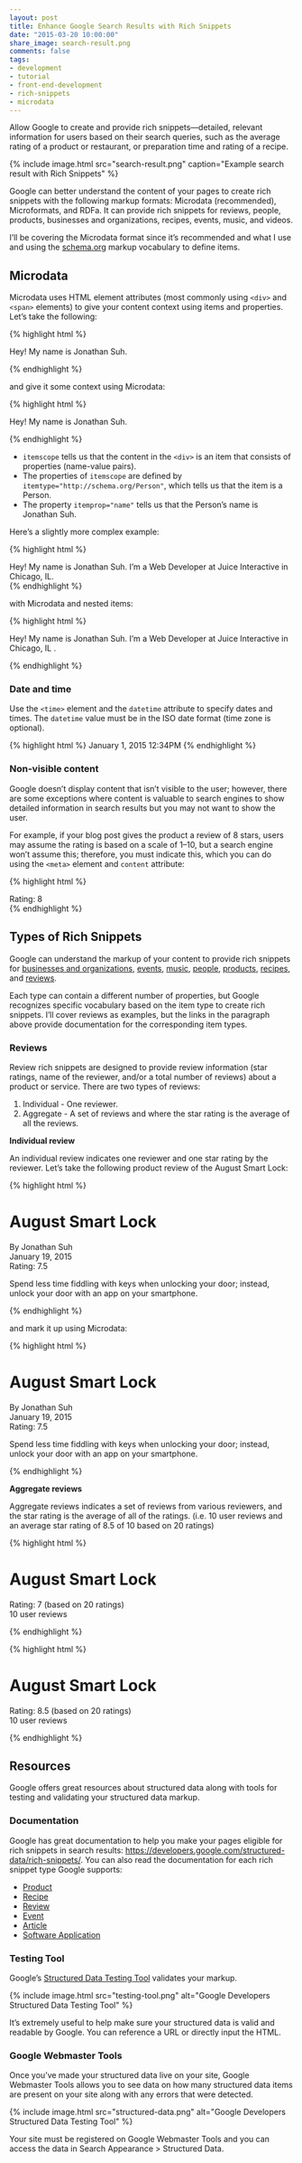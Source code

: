 ```yaml
---
layout: post
title: Enhance Google Search Results with Rich Snippets
date: "2015-03-20 10:00:00"
share_image: search-result.png
comments: false
tags:
- development
- tutorial
- front-end-development
- rich-snippets
- microdata
---
```


Allow Google to create and provide rich snippets—detailed, relevant information for users based on their search queries, such as the average rating of a product or restaurant, or preparation time and rating of a recipe.

<!--more-->

{% include image.html src="search-result.png" caption="Example search result with Rich Snippets" %}

Google can better understand the content of your pages to create rich snippets with the following markup formats: Microdata (recommended), Microformats, and RDFa. It can provide rich snippets for reviews, people, products, businesses and organizations, recipes, events, music, and videos.

I’ll be covering the Microdata format since it’s recommended and what I use and using the <a href="http://schema.org" target="_blank">schema.org</a> markup vocabulary to define items.

## Microdata

Microdata uses HTML element attributes (most commonly using `<div>` and `<span>` elements) to give your content context using items and properties. Let’s take the following:

{% highlight html %}
<div>
  <p>Hey! My name is Jonathan Suh.</p>
</div>
{% endhighlight %}

and give it some context using Microdata:

{% highlight html %}
<div itemscope itemtype="http://schema.org/Person">
  <p>Hey! My name is <span itemprop="name">Jonathan Suh</span>.</p>
</div>
{% endhighlight %}

- `itemscope` tells us that the content in the `<div>` is an item that consists of properties (name-value pairs).
- The properties of `itemscope` are defined by `itemtype="http://schema.org/Person"`, which tells us that the item is a Person.
- The property `itemprop="name"` tells us that the Person’s name is Jonathan Suh.

Here’s a slightly more complex example:

{% highlight html %}
<div>
  Hey! My name is Jonathan Suh. I’m a Web Developer 
  at Juice Interactive in Chicago, IL.
</div>
{% endhighlight %}

with Microdata and nested items:

{% highlight html %}
<div itemscope itemtype="http://schema.org/Person">
  <p>Hey! My name is 
    <span itemprop="name">Jonathan Suh</span>. I’m a 
    <span itemprop="jobTitle">Web Developer</span> at 
    <span itemprop="affiliation" itemscope itemtype="http://schema.org/Organization">
      <span itemprop="name">Juice Interactive</span> in 
      <span itemprop="address" itemscope itemtype="http://schema.org/PostalAddress">
        <span itemprop="addressLocality">Chicago</span>, 
        <span itemprop="addressRegion">IL</span>
      </span>
    </span>
  .</p>
</div>
{% endhighlight %}

### Date and time

Use the `<time>` element and the `datetime` attribute to specify dates and times. The `datetime` value must be in the ISO date format (time zone is optional).

{% highlight html %}
<time itemprop="datePublished" datetime="2015-01-02T12:34-06:00">
  January 1, 2015 12:34PM
</time>
{% endhighlight %}

### Non-visible content

Google doesn’t display content that isn’t visible to the user; however, there are some exceptions where content is valuable to search engines to show detailed information in search results but you may not want to show the user.

For example, if your blog post gives the product a review of 8 stars, users may assume the rating is based on a scale of 1–10, but a search engine won’t assume this; therefore, you must indicate this, which you can do using the `<meta>` element and `content` attribute:

{% highlight html %}
<div itemprop="reviewRating" itemscope itemtype="http://schema.org/Rating">
  Rating: <span itemprop="ratingValue">8</span>
  <meta itemprop="bestRating" content="10">
</div>
{% endhighlight %}

## Types of Rich Snippets

Google can understand the markup of your content to provide rich snippets for <a href="https://support.google.com/webmasters/answer/answer.py?answer=146861" target="_blank">businesses and organizations</a>, <a href="https://support.google.com/webmasters/answer/answer.py?answer=164506" target="_blank">events</a>, <a href="https://support.google.com/webmasters/answer/1623047?hl=en" target="_blank">music</a>, <a href="https://support.google.com/webmasters/answer/answer.py?answer=146646" target="_blank">people</a>, <a href="https://support.google.com/webmasters/answer/answer.py?answer=146750" target="_blank">products</a>, <a href="https://support.google.com/webmasters/answer/answer.py?answer=173379" target="_blank">recipes</a>, and <a href="https://support.google.com/webmasters/answer/answer.py?answer=146645" target="_blank">reviews</a>.

Each type can contain a different number of properties, but Google recognizes specific vocabulary based on the item type to create rich snippets. I’ll cover reviews as examples, but the links in the paragraph above provide documentation for the corresponding item types.

### Reviews

Review rich snippets are designed to provide review information (star ratings, name of the reviewer, and/or a total number of reviews) about a product or service. There are two types of reviews:

1. Individual - One reviewer.
2. Aggregate - A set of reviews and where the star rating is the average of all the reviews.

**Individual review**

An individual review indicates one reviewer and one star rating by the reviewer. Let’s take the following product review of the August Smart Lock:

{% highlight html %}
<div>
  <h1>August Smart Lock</h1>
  <p>By Jonathan Suh<br>
    January 19, 2015<br>
    Rating: 7.5</p>
  <div>
    <p>Spend less time fiddling with keys when unlocking your door; 
       instead, unlock your door with an app on your smartphone.</p>
  </div>
</div>
{% endhighlight %}

and mark it up using Microdata:

{% highlight html %}
<div itemscope itemtype="http://schema.org/Review">
  <h1 itemprop="name">August Smart Lock</h1>
  <p>By <span itemprop="author">Jonathan Suh</span><br>
    <span itemprop="datePublished" content="2015-01-19T12:34-06:00">
      January 19, 2015
    </span><br>
    Rating: <span itemprop="reviewRating" itemscope itemtype="http://schema.org/Rating">
      <span itemprop="ratingValue">7.5</span>
      <meta itemprop="bestRating" content="10">
    </span></p>
  <div itemprop="reviewBody">
    <p>Spend less time fiddling with keys when unlocking your door; 
       instead, unlock your door with an app on your smartphone.</p>
  </div>
</div>
{% endhighlight %}

**Aggregate reviews**

Aggregate reviews indicates a set of reviews from various reviewers, and the star rating is the average of all of the ratings. (i.e. 10 user reviews and an average star rating of 8.5 of 10 based on 20 ratings)

{% highlight html %}
<div>
  <h1>August Smart Lock</h1>
  <p>Rating: 7 (based on 20 ratings)<br>
    10 user reviews</p>
</div>
{% endhighlight %}

{% highlight html %}
<div itemscope itemtype="http://schema.org/Product">
  <h1 itemprop="name">August Smart Lock</h1>
  <p>Rating: 
    <span itemprop="aggregateRating" itemscope itemtype="http://schema.org/AggregateRating">
      <span itemprop="ratingValue">8.5</span>
      <meta itemprop="bestRating" content="10">
      (based on <span itemprop="ratingCount">20</span> ratings)<br>
      <span itemprop="reviewCount">10</span> user reviews
    </span>
  </p>
</div>
{% endhighlight %}

## Resources

Google offers great resources about structured data along with tools for testing and validating your structured data markup.

### Documentation

Google has great documentation to help you make your pages eligible for rich snippets in search results: <a href="https://developers.google.com/structured-data/rich-snippets/" target="_blank">https://developers.google.com/structured-data/rich-snippets/</a>. You can also read the documentation for each rich snippet type Google supports:

- <a href="https://developers.google.com/structured-data/rich-snippets/products" target="_blank">Product</a>
- <a href="https://developers.google.com/structured-data/rich-snippets/recipes" target="_blank">Recipe</a>
- <a href="https://developers.google.com/structured-data/rich-snippets/reviews" target="_blank">Review</a>
- <a href="https://developers.google.com/structured-data/rich-snippets/events" target="_blank">Event</a>
- <a href="https://developers.google.com/structured-data/rich-snippets/articles" target="_blank">Article</a>
- <a href="https://developers.google.com/structured-data/rich-snippets/sw-app" target="_blank">Software Application</a>

### Testing Tool

Google’s <a href="https://developers.google.com/structured-data/testing-tool/" target="_blank">Structured Data Testing Tool</a> validates your markup.

{% include image.html src="testing-tool.png" alt="Google Developers Structured Data Testing Tool" %}

It’s extremely useful to help make sure your structured data is valid and readable by Google. You can reference a URL or directly input the HTML.

### Google Webmaster Tools

Once you’ve made your structured data live on your site, Google Webmaster Tools allows you to see data on how many structured data items are present on your site along with any errors that were detected.

{% include image.html src="structured-data.png" alt="Google Developers Structured Data Testing Tool" %}

Your site must be registered on Google Webmaster Tools and you can access the data in Search Appearance > Structured Data.